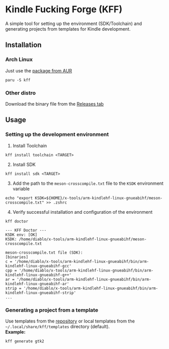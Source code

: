 # Kindle Fucking Forge (KFF)
A simple tool for setting up the environment (SDK/Toolchain) and generating projects from templates for Kindle development.

## Installation
### Arch Linux
Just use the [package from AUR](https://aur.archlinux.org/packages/kff)
```shell
paru -S kff
```
### Other distro
Download the binary file from the [Releases tab](https://github.com/progzone122/kff/releases/latest)

## Usage
### Setting up the development environment
1. Install Toolchain
```shell
kff install toolchain <TARGET>
```
2. Install SDK
```shell
kff install sdk <TARGET>
```
3. Add the path to the `meson-crosscompile.txt` file to the `KSDK` environment variable
```shell
echo "export KSDK=${HOME}/x-tools/arm-kindlehf-linux-gnueabihf/meson-crosscompile.txt" >> .zshrc
```
4. Verify successful installation and configuration of the environment
```shell
kff doctor
```
```text
--- KFF Doctor ---
KSDK env: [OK]
KSDK: /home/diablo/x-tools/arm-kindlehf-linux-gnueabihf/meson-crosscompile.txt

meson-crosscompile.txt file (SDK): 
[binaries]
c = '/home/diablo/x-tools/arm-kindlehf-linux-gnueabihf/bin/arm-kindlehf-linux-gnueabihf-gcc'
cpp = '/home/diablo/x-tools/arm-kindlehf-linux-gnueabihf/bin/arm-kindlehf-linux-gnueabihf-g++'
ar = '/home/diablo/x-tools/arm-kindlehf-linux-gnueabihf/bin/arm-kindlehf-linux-gnueabihf-ar'
strip = '/home/diablo/x-tools/arm-kindlehf-linux-gnueabihf/bin/arm-kindlehf-linux-gnueabihf-strip'
...
```
### Generating a project from a template
Use templates from the [repository](./templates.json) or local templates from the `~/.local/share/kff/templates` directory (default).<br />
**Example:**
```shell
kff generate gtk2
```
